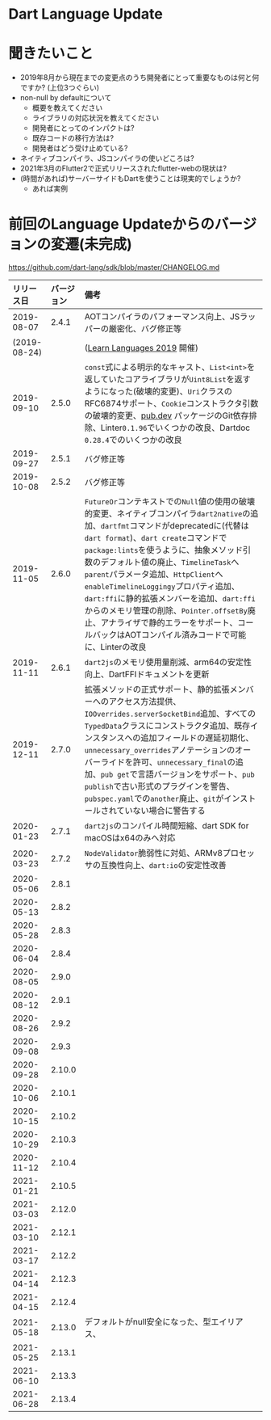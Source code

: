 Dart Language Update
====

# 聞きたいこと

- 2019年8月から現在までの変更点のうち開発者にとって重要なものは何と何ですか? (上位3つぐらい)
- non-null by defaultについて
    - 概要を教えてください
    - ライブラリの対応状況を教えてください
    - 開発者にとってのインパクトは?
    - 既存コードの移行方法は?
    - 開発者はどう受け止めている?
- ネイティブコンパイラ、JSコンパイラの使いどころは?
- 2021年3月のFlutter2で正式リリースされたflutter-webの現状は?
- (時間があれば)サーバーサイドもDartを使うことは現実的でしょうか?
    - あれば実例

# 前回のLanguage Updateからのバージョンの変遷(未完成)

https://github.com/dart-lang/sdk/blob/master/CHANGELOG.md

|リリース日|バージョン|備考|
|:---|:---|:---|
|2019-08-07|2.4.1|AOTコンパイラのパフォーマンス向上、JSラッパーの厳密化、バグ修正等|
|(2019-08-24)| |([Learn Languages 2019](https://ll.jus.or.jp/2019/) 開催)|
|2019-09-10|2.5.0|```const```式による明示的なキャスト、```List<int>```を返していたコアライブラリが```Uint8List```を返すようになった(破壊的変更)、```Uri```クラスのRFC6874サポート、```Cookie```コンストラクタ引数の破壊的変更、[pub.dev](https://pub.dev/) パッケージのGit依存排除、Linter```0.1.96```でいくつかの改良、Dartdoc ```0.28.4```でのいくつかの改良|
|2019-09-27|2.5.1|バグ修正等|
|2019-10-08|2.5.2|バグ修正等|
|2019-11-05|2.6.0|```FutureOr```コンテキストでの```Null```値の使用の破壊的変更、ネイティブコンパイラ```dart2native```の追加、```dartfmt```コマンドがdeprecatedに(代替は```dart format```)、```dart create```コマンドで```package:lints```を使うように、抽象メソッド引数のデフォルト値の廃止、```TimelineTask```へ```parent```パラメータ追加、```HttpClient```へ```enableTimelineLoggingy```プロパティ追加、```dart:ffi```に静的拡張メンバーを追加、```dart:ffi```からのメモリ管理の削除、```Pointer.offsetBy```廃止、アナライザで静的エラーをサポート、コールバックはAOTコンパイル済みコードで可能に、Linterの改良|
|2019-11-11|2.6.1|```dart2js```のメモリ使用量削減、arm64の安定性向上、DartFFIドキュメントを更新|
|2019-12-11|2.7.0|拡張メソッドの正式サポート、静的拡張メンバーへのアクセス方法提供、```IOOverrides.serverSocketBind```追加、すべての```TypedData```クラスにコンストラクタ追加、既存インスタンスへの追加フィールドの遅延初期化、```unnecessary_overrides```アノテーションのオーバーライドを許可、```unnecessary_final```の追加、```pub get```で言語バージョンをサポート、```pub publish```で古い形式のプラグインを警告、```pubspec.yaml```での```another```廃止、```git```がインストールされていない場合に警告する|
|2020-01-23|2.7.1|```dart2js```のコンパイル時間短縮、dart SDK for macOSはx64のみへ対応|
|2020-03-23|2.7.2|```NodeValidator```脆弱性に対処、ARMv8プロセッサの互換性向上、```dart:io```の安定性改善|
|2020-05-06|2.8.1||
|2020-05-13|2.8.2||
|2020-05-28|2.8.3||
|2020-06-04|2.8.4||
|2020-08-05|2.9.0||
|2020-08-12|2.9.1||
|2020-08-26|2.9.2||
|2020-09-08|2.9.3||
|2020-09-28|2.10.0||
|2020-10-06|2.10.1||
|2020-10-15|2.10.2||
|2020-10-29|2.10.3||
|2020-11-12|2.10.4||
|2021-01-21|2.10.5||
|2021-03-03|2.12.0||
|2021-03-10|2.12.1||
|2021-03-17|2.12.2||
|2021-04-14|2.12.3||
|2021-04-15|2.12.4||
|2021-05-18|2.13.0|デフォルトがnull安全になった、型エイリアス、|
|2021-05-25|2.13.1||
|2021-06-10|2.13.3||
|2021-06-28|2.13.4||







